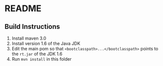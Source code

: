 README
======

Build Instructions
------------------

1. Install maven 3.0
2. Install version 1.6 of the Java JDK
3. Edit the main pom so that `<bootclasspath>...</bootclasspath>` points to the `rt.jar` of the JDK 1.6
4. Run `mvn install` in this folder
